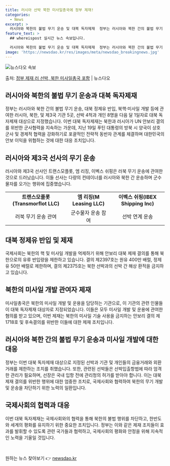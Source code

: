 ```yaml
---
title: 러시아 선박 북한 미사일총국에 정부 제재!
categories:
  - News
excerpt: >
  러시아와 북한의 불법 무기 운송 및 대북 독자제재  정부는 러시아와 북한 간의 불법 무기 운송, 대북 정제유…
feature_text: >
  ## whereispost 실시간 뉴스 속보입니다.

  러시아와 북한의 불법 무기 운송 및 대북 독자제재  정부는 러시아와 북한 간의 불법 무기 운송, 대북 정제유…
image: 'https://newsdao.kr/res/images/meta/newsdao_breakingnews.jpg'
---
```


![뉴스다오 속보](https://newsdao.kr/res/images/meta/newsdao_breakingnews.jpg)

<p>출처: <a href="https://newsdao.kr/4504" rel="dofollow">정부 제재 러 선박, 북한 미사일총국 포함</a> | 뉴스다오</p>

<h2 data-ke-size="size26">러시아와 북한의 불법 무기 운송과 대북 독자제재</h2>
<p data-ke-size="size16">정부는 러시아와 북한 간의 불법 무기 운송, 대북 정제유 반입, 북핵·미사일 개발 등에 관여한 러시아, 북한, 및 제3국 기관 5곳, 선박 4척과 개인 8명을 다음 달 1일자로 대북 독자제재 대상으로 지정했습니다. 이번 대북 독자제재는 북한과 러시아가 UN 안보리 결의를 위반한 군사협력을 지속하는 가운데, 지난 19일 푸틴 대통령의 방북 시 양국이 상호 군사 및 경제적 협력을 강화하기로 포괄적인 전략적 동반자 관계를 체결하며 대한민국의 안보 이익을 위협하는 것에 대한 대응 조치입니다.</p>

<h2 data-ke-size="size26">러시아와 제3국 선사의 무기 운송</h2>
<p data-ke-size="size16">러시아와 제3국 선사인 트랜스모플롯, 엠 리징, 이벡스 쉬핑은 러북 무기 운송에 관여한 것으로 드러났습니다. 이들 선사는 다량의 컨테이너를 러시아와 북한 간 운송하며 군수물자를 오가는 행위에 집중했습니다.</p>

<table>
  <tr>
    <td style="text-align: center; height: 17px;"><b>트랜스모플롯(Transmorflot LLC)</b></td>
    <td style="text-align: center; height: 17px;"><b>엠 리징(M Leasing LLC)</b></td>
    <td style="text-align: center; height: 17px;"><b>이벡스 쉬핑(IBEX Shipping Inc)</b></td>
  </tr>
  <tr>
    <td style="text-align: center; height: 17px;">러북 무기 운송 관여</td>
    <td style="text-align: center; height: 17px;">군수물자 운송 참여</td>
    <td style="text-align: center; height: 17px;">선박 연계 운송</td>
  </tr>
</table>

<h2 data-ke-size="size26">대북 정제유 반입 및 제재</h2>
<p data-ke-size="size16">국제사회는 북한의 핵 및 미사일 개발을 억제하기 위해 안보리 대북 제재 결의를 통해 북한으로의 유류 반입량을 제한하고 있습니다. 결의 제2397호는 원유 400만 배럴, 정제유 50만 배럴로 제한하며, 결의 제2375호는 북한 선박과의 선박 간 해상 환적을 금지하고 있습니다.</p>

<h2 data-ke-size="size26">북한의 미사일 개발 관여자 제재</h2>
<p data-ke-size="size16">미사일총국은 북한의 미사일 개발 및 운용을 담당하는 기관으로, 이 기관의 관련 인물들이 대북 독자제재 대상자로 지정되었습니다. 이들은 모두 미사일 개발 및 운용에 관여한 혐의를 받고 있으며, 이번 제재는 북한의 미사일 기술 사용을 금지하는 안보리 결의 제1718호 및 후속결의를 위반한 이들에 대한 제재 조치입니다.</p>

<h2 data-ke-size="size26">러시아와 북한 간의 불법 무기 운송과 미사일 개발에 대한 대응</h2>
<p data-ke-size="size16">정부는 이번 대북 독자제재 대상으로 지정된 선박과 기관 및 개인들의 금융거래와 외환거래를 제한하는 조치를 취했습니다. 또한, 관련된 선박들은 선박입출항법에 따라 엄격한 관리가 필요하며, 선장은 국내 입항 전에 관리청의 허가를 받아야 합니다. 이는 대북 제재 결의를 위반한 행위에 대한 엄중한 조치로, 국제사회와 협력하여 북한의 무기 개발 및 운송을 차단하기 위한 노력의 일환입니다.</p>

<h2 data-ke-size="size26">국제사회의 협력과 대응</h2>
<p data-ke-size="size16">이번 대북 독자제재는 국제사회와의 협력을 통해 북한의 불법 행위를 차단하고, 한반도와 세계의 평화를 유지하기 위한 중요한 조치입니다. 정부는 이와 같은 제재 조치들이 효과를 발휘할 수 있도록 관련 국가들과 협력하고, 국제사회의 평화와 안정을 위해 지속적인 노력을 기울일 것입니다.</p>

<p data-ke-size="size16">&nbsp;</p> 

원하는 뉴스 찾아보기 👉 <a href="https://newsdao.kr" rel="dofollow">newsdao.kr</a>


